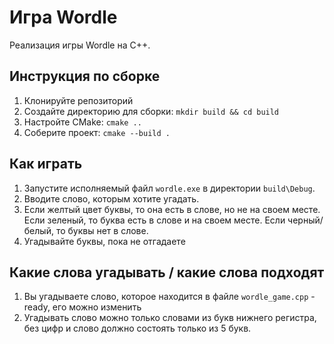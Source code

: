 # Игра Wordle

Реализация игры Wordle на C++.

## Инструкция по сборке

1. Клонируйте репозиторий
2. Создайте директорию для сборки: `mkdir build && cd build`
3. Настройте CMake: `cmake ..`
4. Соберите проект: `cmake --build .`

## Как играть

1. Запустите исполняемый файл `wordle.exe` в директории `build\Debug`.
2. Вводите слово, которым хотите угадать.
3. Если желтый цвет буквы, то она есть в слове, но не на своем месте. Если зеленый, то буква есть в слове и на своем месте. Если черный/белый, то буквы нет в слове.
4. Угадывайте  буквы, пока не отгадаете

## Какие слова угадывать / какие слова подходят

1. Вы угадываете слово, которое находится в файле `wordle_game.cpp` - ready, его можно изменить
2. Угадывать слово можно только словами из букв нижнего регистра, без цифр и слово должно состоять только из 5 букв.


